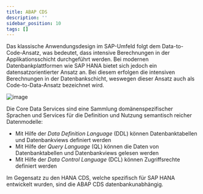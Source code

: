```yaml
---
title: ABAP CDS
description: ''
sidebar_position: 10
tags: []
---
```


Das klassische Anwendungsdesign im SAP-Umfeld folgt dem Data-to-Code-Ansatz, was bedeutet, dass intensive Berechnungen in der Applikationsschicht durchgeführt werden. Bei modernen Datenbankplattformen wie SAP HANA bietet sich jedoch ein datensatzorientierter Ansatz an. Bei diesem erfolgen die intensiven Berechnungen in der Datenbankschicht, weswegen dieser Ansatz auch als Code-to-Data-Ansatz bezeichnet wird. 

![image](https://user-images.githubusercontent.com/47243617/210434025-9ab05a86-7cbd-4cdf-a6e8-274040fa7caf.png)

Die Core Data Services sind eine Sammlung domänenspezifischer Sprachen und Services für die Definition und Nutzung semantisch reicher Datenmodelle:
- Mit Hilfe der _Data Definition Language_ (DDL) können Datenbanktabellen und Datenbankviews definiert werden
- Mit Hilfe der _Query Language_ (QL) können die Daten von Datenbanktabellen und Datenbankviews gelesen werden
- Mit Hilfe der _Data Control Language_ (DCL) können Zugriffsrechte definiert werden

Im Gegensatz zu den HANA CDS, welche spezifisch für SAP HANA entwickelt wurden, sind die ABAP CDS datenbankunabhängig.
